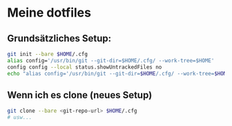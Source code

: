 # Meine dotfiles

## Grundsätzliches Setup:
```bash
git init --bare $HOME/.cfg
alias config='/usr/bin/git --git-dir=$HOME/.cfg/ --work-tree=$HOME'
config config --local status.showUntrackedFiles no
echo "alias config='/usr/bin/git --git-dir=$HOME/.cfg/ --work-tree=$HOME'" >> $HOME/.bashrc
```

## Wenn ich es clone (neues Setup)
```bash
git clone --bare <git-repo-url> $HOME/.cfg
# usw...
```

